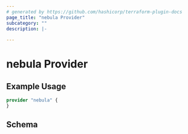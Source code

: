 ```yaml
---
# generated by https://github.com/hashicorp/terraform-plugin-docs
page_title: "nebula Provider"
subcategory: ""
description: |-
  
---
```


# nebula Provider



## Example Usage

```terraform
provider "nebula" {
}
```

<!-- schema generated by tfplugindocs -->
## Schema
